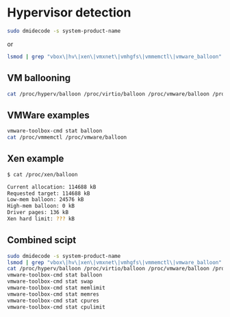 # Hypervisor detection

```bash
sudo dmidecode -s system-product-name
```

or

```bash
lsmod | grep "vbox\|hv\|xen\|vmxnet\|vmhgfs\|vmmemctl\|vmware_balloon"
```

## VM ballooning

```bash
cat /proc/hyperv/balloon /proc/virtio/balloon /proc/vmware/balloon /proc/xen/balloon
```

## VMWare examples

```bash
vmware-toolbox-cmd stat balloon
cat /proc/vmmemctl /proc/vmware/balloon
```

## Xen example

```bash
$ cat /proc/xen/balloon

Current allocation: 114688 kB
Requested target: 114688 kB
Low-mem balloon: 24576 kB
High-mem balloon: 0 kB
Driver pages: 136 kB
Xen hard limit: ??? kB
```

## Combined scipt

```bash
sudo dmidecode -s system-product-name
lsmod | grep "vbox\|hv\|xen\|vmxnet\|vmhgfs\|vmmemctl\|vmware_balloon"
cat /proc/hyperv/balloon /proc/virtio/balloon /proc/vmware/balloon /proc/xen/balloon /proc/vmmemctl /proc/vmware/balloon
vmware-toolbox-cmd stat balloon
vmware-toolbox-cmd stat swap
vmware-toolbox-cmd stat memlimit
vmware-toolbox-cmd stat memres
vmware-toolbox-cmd stat cpures
vmware-toolbox-cmd stat cpulimit
```
